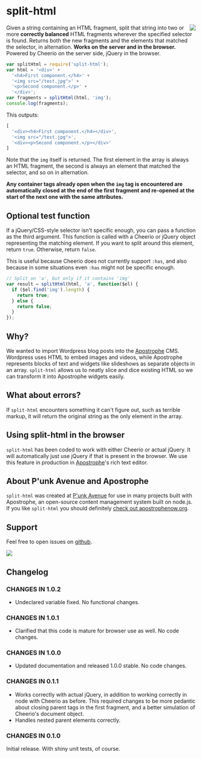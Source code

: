 split-html
==========

<a href="http://apostrophenow.org/"><img src="https://raw.githubusercontent.com/punkave/split-html/master/logos/logo-box-madefor.png" align="right" /></a>

Given a string containing an HTML fragment, split that string into two or more **correctly balanced** HTML fragments wherever the specified selector is found. Returns both the new fragments and the elements that matched the selector, in alternation. **Works on the server and in the browser.** Powered by Cheerio on the server side, jQuery in the browser.

```javascript
var splitHtml = require('split-html');
var html = '<div>' +
  '<h4>First component.</h4>' +
  '<img src="/test.jpg">' +
  '<p>Second component.</p>' +
  '</div>';
var fragments = splitHtml(html, 'img');
console.log(fragments);
```

This outputs:

```javascript
[
  '<div><h4>First component.</h4></div>',
  '<img src="/test.jpg">',
  '<div><p>Second component.</p></div>'
]
```

Note that the `img` itself is returned. The first element in the array is always an HTML fragment, the second is always an element that matched the selector, and so on in alternation.

**Any container tags already open when the `img` tag is encountered are automatically closed at the end of the first fragment and re-opened at the start of the next one with the same attributes.**

## Optional test function

If a jQuery/CSS-style selector isn't specific enough, you can pass a function as the third argument. This function is called with a Cheerio or jQuery object representing the matching element. If you want to split around this element, return `true`. Otherwise, return `false`.

This is useful because Cheerio does not currently support `:has`, and also because in some situations even `:has` might not be specific enough.

```javascript
// Split on 'a', but only if it contains 'img'
var result = splitHtml(html, 'a', function($el) {
  if ($el.find('img').length) {
    return true;
  } else {
    return false;
  }
});
```

## Why?

We wanted to import Wordpress blog posts into the [Apostrophe](http://apostrophenow.org) CMS. Wordpress uses HTML to embed images and videos, while Apostrophe represents blocks of text and widgets like slideshows as separate objects in an array. `split-html` allows us to neatly slice and dice existing HTML so we can transform it into Apostrophe widgets easily.

## What about errors?

If `split-html` encounters something it can't figure out, such as terrible markup, it will return the original string as the only element in the array.

## Using split-html in the browser

`split-html` has been coded to work with either Cheerio or actual jQuery. It will automatically just use jQuery if that is present in the browser. We use this feature in production in [Apostrophe](http://apostrophenow.org)'s rich text editor.

## About P'unk Avenue and Apostrophe

`split-html` was created at [P'unk Avenue](http://punkave.com) for use in many projects built with Apostrophe, an open-source content management system built on node.js. If you like `split-html` you should definitely [check out apostrophenow.org](http://apostrophenow.org).

## Support

Feel free to open issues on [github](http://github.com/punkave/split-html).

<a href="http://punkave.com/"><img src="https://raw.githubusercontent.com/punkave/split-html/master/logos/logo-box-builtby.png" /></a>

## Changelog

### CHANGES IN 1.0.2

* Undeclared variable fixed. No functional changes.

### CHANGES IN 1.0.1

* Clarified that this code is mature for browser use as well. No code changes.

### CHANGES IN 1.0.0

* Updated documentation and released 1.0.0 stable. No code changes.

### CHANGES IN 0.1.1

* Works correctly with actual jQuery, in addition to working correctly in node with Cheerio as before. This required changes to be more pedantic about closing parent tags in the first fragment, and a better simulation of Cheerio's document object.
* Handles nested parent elements correctly.

### CHANGES IN 0.1.0

Initial release. With shiny unit tests, of course.
